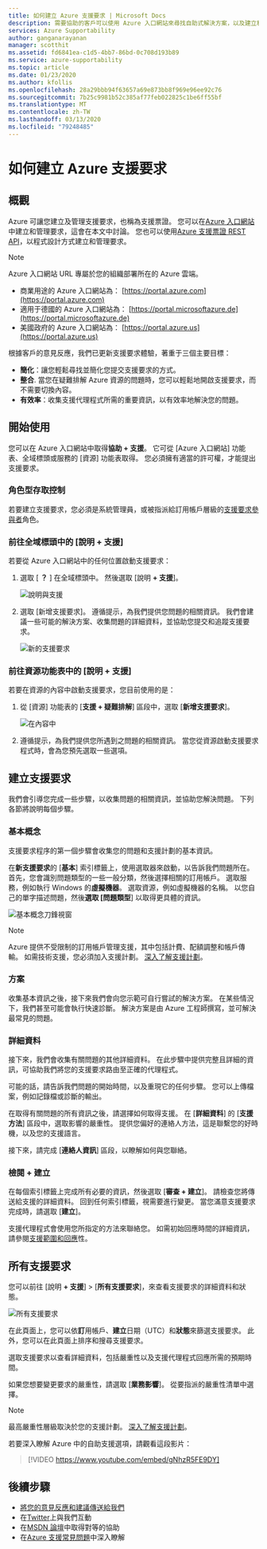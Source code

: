 ```yaml
---
title: 如何建立 Azure 支援要求 | Microsoft Docs
description: 需要協助的客戶可以使用 Azure 入口網站來尋找自助式解決方案，以及建立和管理支援要求。
services: Azure Supportability
author: ganganarayanan
manager: scotthit
ms.assetid: fd6841ea-c1d5-4bb7-86bd-0c708d193b89
ms.service: azure-supportability
ms.topic: article
ms.date: 01/23/2020
ms.author: kfollis
ms.openlocfilehash: 28a29bbb94f63657a69e873bb8f969e96ee92c76
ms.sourcegitcommit: 7b25c9981b52c385af77feb022825c1be6ff55bf
ms.translationtype: MT
ms.contentlocale: zh-TW
ms.lasthandoff: 03/13/2020
ms.locfileid: "79248485"
---
```

# <a name="how-to-create-an-azure-support-request"></a>如何建立 Azure 支援要求

## <a name="overview"></a>概觀

Azure 可讓您建立及管理支援要求，也稱為支援票證。 您可以在[Azure 入口網站](https://portal.azure.com)中建立和管理要求，這會在本文中討論。 您也可以使用[Azure 支援票證 REST API](/rest/api/support)，以程式設計方式建立和管理要求。

> [!NOTE]
> Azure 入口網站 URL 專屬於您的組織部署所在的 Azure 雲端。
>
>* 商業用途的 Azure 入口網站為： [https://portal.azure.com](https://portal.azure.com)
>* 適用于德國的 Azure 入口網站為： [https://portal.microsoftazure.de](https://portal.microsoftazure.de)
>* 美國政府的 Azure 入口網站為： [https://portal.azure.us](https://portal.azure.us)
>
>

根據客戶的意見反應，我們已更新支援要求體驗，著重于三個主要目標：

* **簡化**：讓您輕鬆尋找並簡化您提交支援要求的方式。
* **整合**. 當您在疑難排解 Azure 資源的問題時，您可以輕鬆地開啟支援要求，而不需要切換內容。
* **有效率**：收集支援代理程式所需的重要資訊，以有效率地解決您的問題。

## <a name="getting-started"></a>開始使用

您可以在 Azure 入口網站中取得**協助 + 支援**。 它可從 [Azure 入口網站] 功能表、全域標頭或服務的 [資源] 功能表取得。 您必須擁有適當的許可權，才能提出支援要求。

### <a name="role-based-access-control"></a>角色型存取控制

若要建立支援要求，您必須是系統管理員，或被指派給訂用帳戶層級的[支援要求參與者](../../role-based-access-control/built-in-roles.md#support-request-contributor)角色。

### <a name="go-to-help--support-from-the-global-header"></a>前往全域標頭中的 [說明 + 支援]

若要從 Azure 入口網站中的任何位置啟動支援要求：

1. 選取 [ **？** ] 在全域標頭中。 然後選取 [說明 **+ 支援**]。

   ![說明與支援](./media/how-to-create-azure-support-request/helpandsupportnewlower.png)

2. 選取 [新增支援要求]。 遵循提示，為我們提供您問題的相關資訊。 我們會建議一些可能的解決方案、收集問題的詳細資料，並協助您提交和追蹤支援要求。

   ![新的支援要求](./media/how-to-create-azure-support-request/newsupportrequest2lower.png)

### <a name="go-to-help--support-from-a-resource-menu"></a>前往資源功能表中的 [說明 + 支援]

若要在資源的內容中啟動支援要求，您目前使用的是：

1. 從 [資源] 功能表的 [**支援 + 疑難排解**] 區段中，選取 [**新增支援要求**]。

   ![在內容中](./media/how-to-create-azure-support-request/incontext2lower.png)

2. 遵循提示，為我們提供您所遇到之問題的相關資訊。 當您從資源啟動支援要求程式時，會為您預先選取一些選項。

## <a name="create-a-support-request"></a>建立支援要求

我們會引導您完成一些步驟，以收集問題的相關資訊，並協助您解決問題。 下列各節將說明每個步驟。

### <a name="basics"></a>基本概念

支援要求程序的第一個步驟會收集您的問題和支援計劃的基本資訊。

在**新支援要求**的 [**基本**] 索引標籤上，使用選取器來啟動，以告訴我們問題所在。 首先，您會識別問題類型的一些一般分類，然後選擇相關的訂用帳戶。 選取服務，例如執行 Windows 的**虛擬機器**。 選取資源，例如虛擬機器的名稱。 以您自己的單字描述問題，然後**選取 [問題類型**] 以取得更具體的資訊。

![基本概念刀鋒視窗](./media/how-to-create-azure-support-request/basics2lower.png)

> [!NOTE]
> Azure 提供不受限制的訂用帳戶管理支援，其中包括計費、配額調整和帳戶傳輸。 如需技術支援，您必須加入支援計劃。 [深入了解支援計劃](https://azure.microsoft.com/support/plans)。
>
>

### <a name="solutions"></a>方案

收集基本資訊之後，接下來我們會向您示範可自行嘗試的解決方案。 在某些情況下，我們甚至可能會執行快速診斷。 解決方案是由 Azure 工程師撰寫，並可解決最常見的問題。

### <a name="details"></a>詳細資料

接下來，我們會收集有關問題的其他詳細資料。 在此步驟中提供完整且詳細的資訊，可協助我們將您的支援要求路由至正確的代理程式。

可能的話，請告訴我們問題的開始時間，以及重現它的任何步驟。 您可以上傳檔案，例如記錄檔或診斷的輸出。

在取得有關問題的所有資訊之後，請選擇如何取得支援。 在 [**詳細資料**] 的 [**支援方法**] 區段中，選取影響的嚴重性。 提供您偏好的連絡人方法，這是聯繫您的好時機，以及您的支援語言。

接下來，請完成 [**連絡人資訊**] 區段，以瞭解如何與您聯絡。

### <a name="review--create"></a>檢閱 + 建立

在每個索引標籤上完成所有必要的資訊，然後選取 [**審查 + 建立**]。 請檢查您將傳送給支援的詳細資料。 回到任何索引標籤，視需要進行變更。 當您滿意支援要求完成時，請選取 [**建立**]。

支援代理程式會使用您所指定的方法來聯絡您。 如需初始回應時間的詳細資訊，請參閱[支援範圍和回應](https://azure.microsoft.com/support/plans/response/)性。

## <a name="all-support-requests"></a>所有支援要求

您可以前往 [說明 **+ 支援**] >  [**所有支援要求**]，來查看支援要求的詳細資料和狀態。

![所有支援要求](./media/how-to-create-azure-support-request/allrequestslower.png)

在此頁面上，您可以依**訂**用帳戶、**建立**日期（UTC）和**狀態**來篩選支援要求。 此外，您可以在此頁面上排序和搜尋支援要求。

選取支援要求以查看詳細資料，包括嚴重性以及支援代理程式回應所需的預期時間。

如果您想要變更要求的嚴重性，請選取 [**業務影響**]。 從要指派的嚴重性清單中選擇。

> [!NOTE]
> 最高嚴重性層級取決於您的支援計劃。 [深入了解支援計劃](https://azure.microsoft.com/support/plans)。
>
>
若要深入瞭解 Azure 中的自助支援選項，請觀看這段影片：

> [!VIDEO https://www.youtube.com/embed/gNhzR5FE9DY]

## <a name="next-steps"></a>後續步驟

* [將您的意見反應和建議傳送給我們](https://feedback.azure.com/forums/266794-support-feedback)
* 在[Twitter](https://twitter.com/azuresupport)上與我們互動
* 在[MSDN 論壇](https://social.msdn.microsoft.com/Forums/azure)中取得對等的協助
* 在[Azure 支援常見問題](https://azure.microsoft.com/support/faq)中深入瞭解
